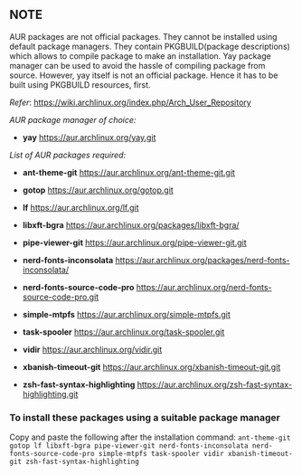 ## NOTE
AUR packages are not official packages. They cannot be installed using default package managers.
They contain PKGBUILD(package descriptions) which allows to compile package to make an installation.
Yay package manager can be used to avoid the hassle of compiling package from source.
However, yay itself is not an official package. Hence it has to be built using PKGBUILD resources, first.

*Refer*: https://wiki.archlinux.org/index.php/Arch_User_Repository

*AUR package manager of choice:*
- **yay**
https://aur.archlinux.org/yay.git

*List of AUR packages required:*
- **ant-theme-git**
https://aur.archlinux.org/ant-theme-git.git

- **gotop**
https://aur.archlinux.org/gotop.git

- **lf**
https://aur.archlinux.org/lf.git

- **libxft-bgra**
https://aur.archlinux.org/packages/libxft-bgra/

- **pipe-viewer-git**
https://aur.archlinux.org/pipe-viewer-git.git

- **nerd-fonts-inconsolata**
https://aur.archlinux.org/packages/nerd-fonts-inconsolata/

- **nerd-fonts-source-code-pro**
https://aur.archlinux.org/nerd-fonts-source-code-pro.git

- **simple-mtpfs**
https://aur.archlinux.org/simple-mtpfs.git

- **task-spooler**
https://aur.archlinux.org/task-spooler.git

- **vidir**
https://aur.archlinux.org/vidir.git

- **xbanish-timeout-git**
https://aur.archlinux.org/xbanish-timeout-git.git

- **zsh-fast-syntax-highlighting**
https://aur.archlinux.org/zsh-fast-syntax-highlighting.git

### To install these packages using a suitable package manager
Copy and paste the following after the installation command:
```ant-theme-git gotop lf libxft-bgra pipe-viewer-git nerd-fonts-inconsolata nerd-fonts-source-code-pro simple-mtpfs task-spooler vidir xbanish-timeout-git zsh-fast-syntax-highlighting```
